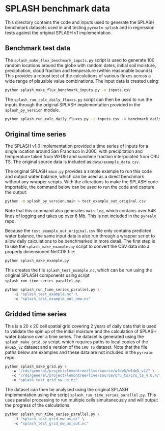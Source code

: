 # SPLASH benchmark data

This directory contains the code and inputs used to generate the SPLASH benchmark
datasets used in unit testing `pyrealm.splash` and in regression tests against the
original SPLASH v1 implementation.

## Benchmark test data

The `splash_make_flux_benchmark_inputs.py` script is used to generate 100 random
locations around the globe with random dates, initial soil moisture, preciptiation,
cloud fraction and temperature (within reasonable bounds). This provides a robust test
of the calculations of various fluxes across a wide range of plausible value
combinations. The input data is created using:

```sh
python splash_make_flux_benchmark_inputs.py -o inputs.csv
```

The `splash_run_calc_daily_fluxes.py` script can then be used to run the inputs through
the original SPLASH implementation provided in the `splash_py_version` module.

```sh
python splash_run_calc_daily_fluxes.py -i inputs.csv -o benchmark_daily_fluxes_2.csv
```

## Original time series

The SPLASH v1.0 implementation provided a time series of inputs for a single location
around San Francisco in 2000, with precipitation and temperature taken from WFDEI and
sunshine fraction interpolated from CRU TS. The original source data is included as
`data/example_data.csv`.

The original SPLASH `main.py` provides a simple example to run this code and output
water balance, which can be used as a direct benchmark without any wrapper scripts. With
the alterations to make the SPLASH code importable, the command below can be used to run
the code and capture the output:

```sh
python -m splash_py_version.main > test_example_out_original.csv
```

Note that this command also generates `main.log`, which contains over 54K lines of
logging and takes up over 6 Mb. This is not included in the `pyrealm` repo.

Because the `test_example_out_original.csv` file only contains predicted water balance,
the same input data is also run through a wrapper script to allow daily calculations to
be benchmarked in more detail. The first step is to use the `splash_make_example.py`
script to convert the CSV data into a properly dimensioned NetCDF file:

```sh
python splash_make_example.py
```

This creates the file `splash_test_example.nc`, which can be run using the original
SPLASH components using script `splash_run_time_series_parallel.py`.

```sh
python splash_run_time_series_parallel.py \ 
    -i "splash_test_example.nc" \ 
    -o "splash_test_example_out_new.nc"
```

## Gridded time series

This is a 20 x 20 cell spatial grid covering 2 years of daily data that is used to
validate the spin up of the initial moisture and the calculation of SPLASH water balance
over a time series. The dataset is generated using the `splash_make_grid.py` script,
which requires paths to local copies of the `WFDE5_v2` dataset and a version of the
`CRU TS` dataset. Note that the file paths below are examples and these data are not
included in the `pyrealm` repo.

```sh
python splash_make_grid.py \ 
   -w "/rds/general/project/lemontree/live/source/wfde5/wfde5_v2/" \ 
   -c "/rds/general/project/lemontree/live/source/cru_ts/cru_ts_4.0.4/" \ 
   -o "splash_test_grid_nw_us.nc"
```

The dataset can then be analysed using the original SPLASH implementation using the
script `splash_run_time_series_parallel.py`. This uses parallel processing to run
multiple cells simultaneously and will output the progress of the calculations.

```sh
python splash_run_time_series_parallel.py \ 
    -i "splash_test_grid_nw_us.nc" \ 
    -o "splash_test_grid_nw_us_out.nc"
```
